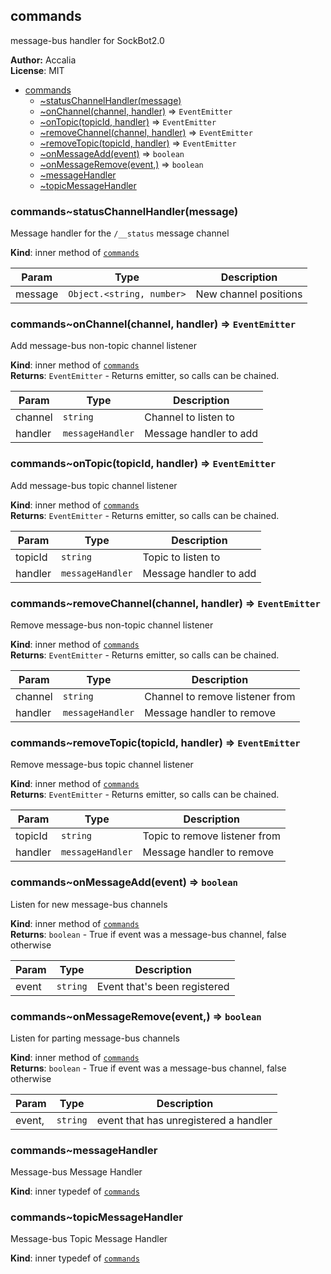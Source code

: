 <a name="module_commands"></a>
## commands
message-bus handler for SockBot2.0

**Author:** Accalia  
**License**: MIT  

* [commands](#module_commands)
  * [~statusChannelHandler(message)](#module_commands..statusChannelHandler)
  * [~onChannel(channel, handler)](#module_commands..onChannel) ⇒ <code>EventEmitter</code>
  * [~onTopic(topicId, handler)](#module_commands..onTopic) ⇒ <code>EventEmitter</code>
  * [~removeChannel(channel, handler)](#module_commands..removeChannel) ⇒ <code>EventEmitter</code>
  * [~removeTopic(topicId, handler)](#module_commands..removeTopic) ⇒ <code>EventEmitter</code>
  * [~onMessageAdd(event)](#module_commands..onMessageAdd) ⇒ <code>boolean</code>
  * [~onMessageRemove(event,)](#module_commands..onMessageRemove) ⇒ <code>boolean</code>
  * [~messageHandler](#module_commands..messageHandler)
  * [~topicMessageHandler](#module_commands..topicMessageHandler)

<a name="module_commands..statusChannelHandler"></a>
### commands~statusChannelHandler(message)
Message handler for the `/__status` message channel

**Kind**: inner method of <code>[commands](#module_commands)</code>  

| Param | Type | Description |
| --- | --- | --- |
| message | <code>Object.&lt;string, number&gt;</code> | New channel positions |

<a name="module_commands..onChannel"></a>
### commands~onChannel(channel, handler) ⇒ <code>EventEmitter</code>
Add message-bus non-topic channel listener

**Kind**: inner method of <code>[commands](#module_commands)</code>  
**Returns**: <code>EventEmitter</code> - Returns emitter, so calls can be chained.  

| Param | Type | Description |
| --- | --- | --- |
| channel | <code>string</code> | Channel to listen to |
| handler | <code>messageHandler</code> | Message handler to add |

<a name="module_commands..onTopic"></a>
### commands~onTopic(topicId, handler) ⇒ <code>EventEmitter</code>
Add message-bus topic channel listener

**Kind**: inner method of <code>[commands](#module_commands)</code>  
**Returns**: <code>EventEmitter</code> - Returns emitter, so calls can be chained.  

| Param | Type | Description |
| --- | --- | --- |
| topicId | <code>string</code> | Topic to listen to |
| handler | <code>messageHandler</code> | Message handler to add |

<a name="module_commands..removeChannel"></a>
### commands~removeChannel(channel, handler) ⇒ <code>EventEmitter</code>
Remove message-bus non-topic channel listener

**Kind**: inner method of <code>[commands](#module_commands)</code>  
**Returns**: <code>EventEmitter</code> - Returns emitter, so calls can be chained.  

| Param | Type | Description |
| --- | --- | --- |
| channel | <code>string</code> | Channel to remove listener from |
| handler | <code>messageHandler</code> | Message handler to remove |

<a name="module_commands..removeTopic"></a>
### commands~removeTopic(topicId, handler) ⇒ <code>EventEmitter</code>
Remove message-bus topic channel listener

**Kind**: inner method of <code>[commands](#module_commands)</code>  
**Returns**: <code>EventEmitter</code> - Returns emitter, so calls can be chained.  

| Param | Type | Description |
| --- | --- | --- |
| topicId | <code>string</code> | Topic to remove listener from |
| handler | <code>messageHandler</code> | Message handler to remove |

<a name="module_commands..onMessageAdd"></a>
### commands~onMessageAdd(event) ⇒ <code>boolean</code>
Listen for new message-bus channels

**Kind**: inner method of <code>[commands](#module_commands)</code>  
**Returns**: <code>boolean</code> - True if event was a message-bus channel, false otherwise  

| Param | Type | Description |
| --- | --- | --- |
| event | <code>string</code> | Event that's been registered |

<a name="module_commands..onMessageRemove"></a>
### commands~onMessageRemove(event,) ⇒ <code>boolean</code>
Listen for parting message-bus channels

**Kind**: inner method of <code>[commands](#module_commands)</code>  
**Returns**: <code>boolean</code> - True if event was a message-bus channel, false otherwise  

| Param | Type | Description |
| --- | --- | --- |
| event, | <code>string</code> | event that has unregistered a handler |

<a name="module_commands..messageHandler"></a>
### commands~messageHandler
Message-bus Message Handler

**Kind**: inner typedef of <code>[commands](#module_commands)</code>  
<a name="module_commands..topicMessageHandler"></a>
### commands~topicMessageHandler
Message-bus Topic Message Handler

**Kind**: inner typedef of <code>[commands](#module_commands)</code>  
